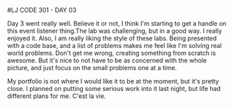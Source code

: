 #LJ CODE 301 - DAY 03

Day 3 went really well. Believe it or not, I think I'm starting to get a handle on this event listener thing.The lab was challenging, but in a good way. I really enjoyed it. Also, I am really liking the style of these labs. Being presented with a code base, and a list of problems makes me feel like I'm solving real world problems. Don't get me wrong, creating something from scratch is awesome. But it's nice to not have to be as concerned with the whole picture, and just focus on the small problems one at a time.

My portfolio is not where I would like it to be at the moment, but it's pretty close. I planned on putting some serious work into it last night, but life had different plans for me. C'est la vie. 
